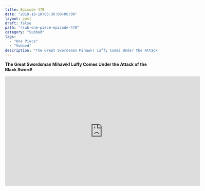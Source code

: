 ```yaml
---
title: Episode 470
date: "2010-10-10T05:30:00+00:00"
layout: post
draft: false
path: "/sub-one-piece-episode-470"
category: "Subbed"
tags:
  - "One Piece"
  - "Subbed"
description: "The Great Swordsman Mihawk! Luffy Comes Under the Attack of the Black Sword!"
---
```


**The Great Swordsman Mihawk! Luffy Comes Under the Attack of the Black Sword!**

<iframe width="640" height="360" src="https://www.rapidvideo.com/e/G6FRPEVYJD" frameborder="0" marginwidth=0 marginheight=0 scrolling=no allowfullscreen></iframe>

